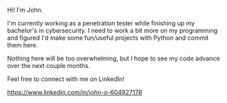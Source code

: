 Hi! I'm John. 

I'm currently working as a penetration tester while finishing up my bachelor's in cybersecurity. I need to work a bit more on my programming and figured 
I'd make some fun/useful projects with Python and commit them here.

Nothing here will be too overwhelming, but I hope to see my code advance over the next couple months.

Feel free to connect with me on LinkedIn!

https://www.linkedin.com/in/john-o-604927178

